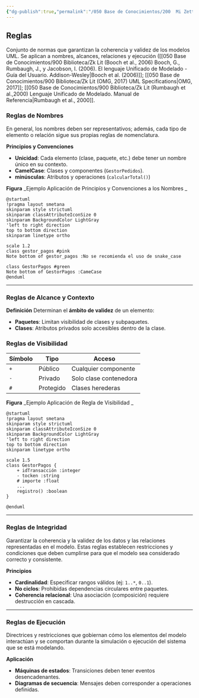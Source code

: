 ```yaml
---
{"dg-publish":true,"permalink":"/050 Base de Conocimientos/200  Mi Zettelkasten/100 Docencia/IS1/2025/Clase 08 Modelo Conceptual del UML - Elementos, Relaciones, Reglas y Mecanismos Comunes/Zk Modelo Conceptual del UML (Reglas)/","tags":["digitalGarden","reglas"]}
---
```


## Reglas

Conjunto de normas que garantizan la coherencia y validez de los modelos UML. Se aplican a nombres, alcances, relaciones y ejecución ([[050 Base de Conocimientos/900 Biblioteca/Zk Lit (Booch et al., 2006) Booch, G., Rumbaugh, J., y Jacobson, I. (2006). El lenguaje Unificado de Modelado - Guía del Usuario. Addison-Wesley\|Booch et al. (2006)]]; [[050 Base de Conocimientos/900 Biblioteca/Zk Lit (OMG, 2017) UML Specifications\|OMG, 2017]]; [[050 Base de Conocimientos/900 Biblioteca/Zk Lit (Rumbaugh et al.,2000) Lenguaje Unificado de Modelado. Manual de Referencia\|Rumbaugh et al., 2000]].

### Reglas de Nombres

En general, los nombres deben ser representativos; además, cada tipo de elemento o relación sigue sus propias reglas de nomenclatura.

**Principios y Convenciones**
- **Unicidad**: Cada elemento (clase, paquete, etc.) debe tener un nombre único en su contexto.
- **CamelCase**: Clases y componentes (`GestorPedidos`).
- **minúsculas**: Atributos y operaciones (`calcularTotal()`)

**Figura**
_Ejemplo Aplicación de Principios y Convenciones a los Nombres _
```plantuml
@startuml
!pragma layout smetana
skinparam style strictuml
skinparam classAttributeIconSize 0
skinparam BackgroundColor LightGray
'left to right direction
top to bottom direction
skinparam linetype ortho

scale 1.2
class gestor_pagos #pink
Note bottom of gestor_pagos :No se recomienda el uso de snake_case

class GestorPagos #green
Note bottom of GestorPagos :CameCase
@enduml
```

----
### Reglas de Alcance y Contexto

**Definición**
Determinan el **ámbito de validez** de un elemento:
- **Paquetes**: Limitan visibilidad de clases y subpaquetes.
- **Clases**: Atributos privados solo accesibles dentro de la clase.

### Reglas de Visibilidad

| Símbolo | Tipo      | Acceso                 |
| ------- | --------- | ---------------------- |
| `+`     | Público   | Cualquier componente   |
| `-`     | Privado   | Solo clase contenedora |
| `#`     | Protegido | Clases herederas       |

**Figura**
_Ejemplo Aplicación de Regla de Visibilidad _
```plantuml
@startuml
!pragma layout smetana
skinparam style strictuml
skinparam classAttributeIconSize 0
skinparam BackgroundColor LightGray
'left to right direction
top to bottom direction
skinparam linetype ortho

scale 1.5
class GestorPagos {
	+ idTransacción :integer
	- tocken :string
	# importe :float
	...
	registro() :boolean
} 

@enduml
```

----
### Reglas de Integridad

Garantizar la coherencia y la validez de los datos y las relaciones representadas en el modelo. Estas reglas establecen restricciones y condiciones que deben cumplirse para que el modelo sea considerado correcto y consistente.

**Principios**
- **Cardinalidad**: Especificar rangos válidos (ej: `1..*`, `0..1`).
- **No ciclos**: Prohibidas dependencias circulares entre paquetes.
- **Coherencia relacional**: Una asociación (composición) requiere destrucción en cascada.

---
### **Reglas de Ejecución**

Directrices y restricciones que gobiernan cómo los elementos del modelo interactúan y se comportan durante la simulación o ejecución del sistema que se está modelando.

**Aplicación**
- **Máquinas de estados**: Transiciones deben tener eventos desencadenantes.
- **Diagramas de secuencia**: Mensajes deben corresponder a operaciones definidas.